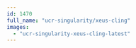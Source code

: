 ```yaml
---
id: 1470
full_name: "ucr-singularity/xeus-cling"
images: 
  - "ucr-singularity-xeus-cling-latest"
---
```

